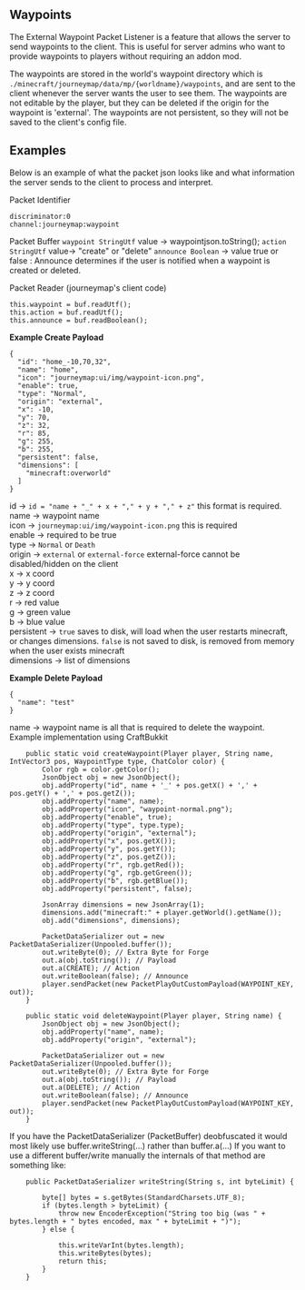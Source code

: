 ## **Waypoints**

The External Waypoint Packet Listener is a feature that allows the server to send waypoints to the client.  This is useful for server admins who want to provide waypoints to players without requiring an addon mod.

The waypoints are stored in the world's waypoint directory which is <code>./minecraft/journeymap/data/mp/{worldname}/waypoints</code>, and are sent to the client whenever the server wants the user to see them. The waypoints are not editable by the player, but they can be deleted if the origin for the waypoint is 'external'. The waypoints are not persistent, so they will not be saved to the client's config file.

## **Examples**

Below is an example of what the packet json looks like and what information the server sends to the client to process and interpret.

Packet Identifier
```
discriminator:0
channel:journeymap:waypoint
```

Packet Buffer
<code>waypoint StringUtf</code>  value -> waypointjson.toString();
<code>action StringUtf</code>  value-> "create" or "delete"
<code>announce Boolean</code> -> value true or false  : Announce determines if the user is notified when a waypoint is created or deleted. 

Packet Reader (journeymap's client code)
```
this.waypoint = buf.readUtf();
this.action = buf.readUtf();
this.announce = buf.readBoolean();
```

**Example Create Payload**

```
{
  "id": "home_-10,70,32",
  "name": "home",
  "icon": "journeymap:ui/img/waypoint-icon.png",
  "enable": true,
  "type": "Normal",
  "origin": "external",
  "x": -10,
  "y": 70,
  "z": 32,
  "r": 85,
  "g": 255,
  "b": 255,
  "persistent": false,
  "dimensions": [
    "minecraft:overworld"
  ]
}
```

id -> <code>id = "name + "_" + x + "," + y + "," + z"</code> this format is required.<br>
name -> waypoint name<br>
icon -> <code>journeymap:ui/img/waypoint-icon.png</code> this is required<br>
enable -> required to be true<br>
type -> <code>Normal</code>  or <code>Death</code><br>
origin -> <code>external</code> or <code>external-force</code> external-force cannot be disabled/hidden on the client<br>
x -> x coord<br>
y -> y coord<br>
z -> z coord<br>
r -> red value<br>
g -> green value<br>
b -> blue value<br>
persistent -> <code>true</code> saves to disk, will load when the user restarts minecraft, or changes dimensions. <code>false</code> is not saved to disk, is removed from memory when the user exists minecraft<br>
dimensions -> list of dimensions<br>


**Example Delete Payload**

```
{
  "name": "test"
}
```

name -> waypoint name is all that is required to delete the waypoint. 
Example implementation using CraftBukkit
```
    public static void createWaypoint(Player player, String name, IntVector3 pos, WaypointType type, ChatColor color) {
        Color rgb = color.getColor();
        JsonObject obj = new JsonObject();
        obj.addProperty("id", name + '_' + pos.getX() + ',' + pos.getY() + ',' + pos.getZ());
        obj.addProperty("name", name);
        obj.addProperty("icon", "waypoint-normal.png");
        obj.addProperty("enable", true);
        obj.addProperty("type", type.type);
        obj.addProperty("origin", "external");
        obj.addProperty("x", pos.getX());
        obj.addProperty("y", pos.getY());
        obj.addProperty("z", pos.getZ());
        obj.addProperty("r", rgb.getRed());
        obj.addProperty("g", rgb.getGreen());
        obj.addProperty("b", rgb.getBlue());
        obj.addProperty("persistent", false);

        JsonArray dimensions = new JsonArray(1);
        dimensions.add("minecraft:" + player.getWorld().getName());
        obj.add("dimensions", dimensions);

        PacketDataSerializer out = new PacketDataSerializer(Unpooled.buffer());
        out.writeByte(0); // Extra Byte for Forge
        out.a(obj.toString()); // Payload
        out.a(CREATE); // Action
        out.writeBoolean(false); // Announce
        player.sendPacket(new PacketPlayOutCustomPayload(WAYPOINT_KEY, out));
    }

    public static void deleteWaypoint(Player player, String name) {
        JsonObject obj = new JsonObject();
        obj.addProperty("name", name);
        obj.addProperty("origin", "external");

        PacketDataSerializer out = new PacketDataSerializer(Unpooled.buffer());
        out.writeByte(0); // Extra Byte for Forge
        out.a(obj.toString()); // Payload
        out.a(DELETE); // Action
        out.writeBoolean(false); // Announce
        player.sendPacket(new PacketPlayOutCustomPayload(WAYPOINT_KEY, out));
    }
```

If you have the PacketDataSerializer (PacketBuffer) deobfuscated it would most likely use buffer.writeString(...) rather than buffer.a(...)
If you want to use a different buffer/write manually the internals of that method are something like:
```
    public PacketDataSerializer writeString(String s, int byteLimit) {
        
        byte[] bytes = s.getBytes(StandardCharsets.UTF_8);
        if (bytes.length > byteLimit) {
            throw new EncoderException("String too big (was " + bytes.length + " bytes encoded, max " + byteLimit + ")");
        } else {
            
            this.writeVarInt(bytes.length);
            this.writeBytes(bytes);
            return this;
        }
    }
```
